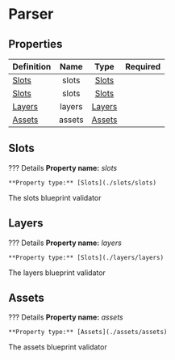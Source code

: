 # Parser

## Properties  

Definition | Name | Type | Required
-- | :--: | :--: | :--:
[Slots](#slots) | slots | [Slots](../slots/slots/)
[Slots](#slots) | slots | [Slots](/specs/slots/slots/)
[Layers](#layers) | layers | [Layers](./layers/layers)
[Assets](#assets) | assets | [Assets](./assets/assets)

## Slots

??? Details
    **Property name:** *slots*

    **Property type:** [Slots](./slots/slots)

The slots blueprint validator

## Layers

??? Details
    **Property name:** *layers*

    **Property type:** [Slots](./layers/layers)

The layers blueprint validator

## Assets

??? Details
    **Property name:** *assets*

    **Property type:** [Assets](./assets/assets)

The assets blueprint validator
